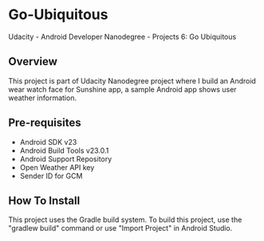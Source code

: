 # Go-Ubiquitous

Udacity - Android Developer Nanodegree - Projects 6: Go Ubiquitous

## Overview

This project is part of Udacity Nanodegree project where I build an Android wear watch face for Sunshine app, a sample Android app shows user weather information.

## Pre-requisites

* Android SDK v23
* Android Build Tools v23.0.1
* Android Support Repository
* Open Weather API key
* Sender ID for GCM

## How To Install

This project uses the Gradle build system. To build this project, use the "gradlew build" command or use "Import Project" in Android Studio.
